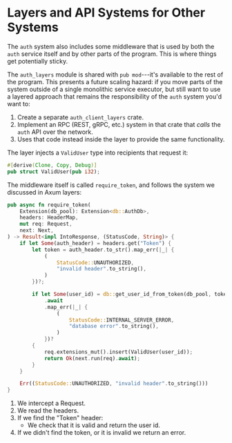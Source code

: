 # Layers and API Systems for Other Systems

The `auth` system also includes some middleware that is used by both the `auth` service itself and by other parts of the program. This is where things get potentially sticky.

The `auth_layers` module is shared with `pub mod`---it's available to the rest of the program. This presents a future scaling hazard: if you move parts of the system outside of a single monolithic service executor, but still want to use a layered approach that remains the responsibility of the `auth` system you'd want to:

1. Create a separate `auth_client_layers` crate.
2. Implement an RPC (REST, gRPC, etc.) system in that crate that *calls* the `auth` API over the network.
3. Uses that code instead inside the layer to provide the same functionality.

The layer injects a `ValidUser` type into recipients that request it:

```rust
#[derive(Clone, Copy, Debug)]
pub struct ValidUser(pub i32);
```

The middleware itself is called `require_token`, and follows the system we discussed in Axum layers:

```rust
pub async fn require_token(
    Extension(db_pool): Extension<db::AuthDb>,
    headers: HeaderMap,
    mut req: Request,
    next: Next,
) -> Result<impl IntoResponse, (StatusCode, String)> {
    if let Some(auth_header) = headers.get("Token") {
        let token = auth_header.to_str().map_err(|_| {
            (
                StatusCode::UNAUTHORIZED,
                "invalid header".to_string(),
            )
        })?;

        if let Some(user_id) = db::get_user_id_from_token(db_pool, token)
            .await
            .map_err(|_| {
                (
                    StatusCode::INTERNAL_SERVER_ERROR,
                    "database error".to_string(),
                )
            })?
        {
            req.extensions_mut().insert(ValidUser(user_id));
            return Ok(next.run(req).await);
        }
    }

    Err((StatusCode::UNAUTHORIZED, "invalid header".to_string()))
}
```

1. We intercept a Request.
2. We read the headers.
3. If we find the "Token" header:
    * We check that it is valid and return the user id.
4. If we didn't find the token, or it is invalid we return an error.